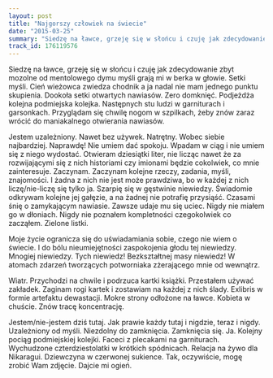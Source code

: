 ```yaml
---
layout: post
title: "Najgorszy człowiek na świecie"
date: "2015-03-25"
summary: "Siedzę na ławce, grzeję się w słońcu i czuję jak zdecydowanie zbyt mozolne od mentolowego dymu myśli grają mi w berka w głowie. Setki myśli. Cień wieżowca zwiedza chodnik a ja nadal nie mam jednego punktu skupienia. Dookoła setki otwartych nawiasów. Zero domknięć. Podjeżdża kolejna podmiejska kolejka. Następnych stu ludzi w garniturach i garsonkach. Przyglądam się chwilę nogom w szpilkach, żeby znów zaraz wrócić do maniakalnego otwierania nawiasów. "
track_id: 176119576
---
```


Siedzę na ławce, grzeję się w słońcu i czuję jak zdecydowanie zbyt mozolne od mentolowego dymu myśli grają mi w berka w głowie. Setki myśli. Cień wieżowca zwiedza chodnik a ja nadal nie mam jednego punktu skupienia. Dookoła setki otwartych nawiasów. Zero domknięć. Podjeżdża kolejna podmiejska kolejka. Następnych stu ludzi w garniturach i garsonkach. Przyglądam się chwilę nogom w szpilkach, żeby znów zaraz wrócić do maniakalnego otwierania nawiasów.

Jestem uzależniony. Nawet bez używek. Natrętny. Wobec siebie najbardziej. Naprawdę! Nie umiem dać spokoju. Wpadam w ciąg i nie umiem się z niego wydostać. Otwieram dziesiątki liter, nie licząc nawet że za rozwijającymi się z nich historiami czy imionami będzie cokolwiek, co mnie zainteresuje. Zaczynam. Zaczynam kolejne rzeczy, zadania, myśli, znajomości. I żadna z nich nie jest może prawdziwa, bo w każdej z nich liczę/nie-liczę się tylko ja. Szarpię się w gęstwinie niewiedzy. Świadomie odkrywam kolejne jej gałęzie, a na żadnej nie potrafię przysiąść. Czasami śnię o zamykającym nawiasie. Zawsze udaje mu się uciec. Nigdy nie miałem go w dłoniach. Nigdy nie poznałem kompletności czegokolwiek co zacząłem. Zielone listki.

Moje życie ogranicza się do uświadamiania sobie, czego nie wiem o świecie. I do bólu nieumiejętności zaspokojenia głodu tej niewiedzy. Mnogiej niewiedzy. Tych niewiedz! Bezkształtnej masy niewiedz! W atomach zdarzeń tworzących potworniaka zżerającego mnie od wewnątrz.

Wiatr. Przychodzi na chwile i podrzuca kartki książki. Przestałem używać zakładek. Zaginam rogi kartek i zostawiam na każdej z nich ślady. Exlibris w formie artefaktu dewastacji. Mokre strony odłożone na ławce. Kobieta w chuście. Znów tracę koncentrację.

Jestem/nie-jestem dziś tutaj. Jak prawie każdy tutaj i nigdzie, teraz i nigdy. Uzależniony od myśli. Niezdolny do zamknięcia. Zamknięcia się. Ja. Kolejny pociąg podmiejskiej kolejki. Faceci z plecakami na garniturach. Wychudzone czterdziestolatki w krótkich spódnicach. Relacja na żywo dla Nikaragui. Dziewczyna w czerwonej sukience. Tak, oczywiście, mogę zrobić Wam zdjęcie. Dajcie mi ogień.
